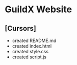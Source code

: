 # GuildX Website

## [Cursors]
- created README.md
- created index.html
- created style.css
- created script.js
